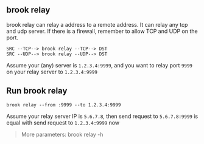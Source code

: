 ## brook relay

brook relay can relay a address to a remote address. It can relay any tcp and udp server. If there is a firewall, remember to allow TCP and UDP on the port.

```
SRC --TCP--> brook relay --TCP--> DST
SRC --UDP--> brook relay --UDP--> DST
```

Assume your (any) server is `1.2.3.4:9999`, and you want to relay port `9999` on your relay server to `1.2.3.4:9999`

## Run brook relay

```
brook relay --from :9999 --to 1.2.3.4:9999
```

Assume your relay server IP is `5.6.7.8`, then send request to `5.6.7.8:9999` is equal with send request to `1.2.3.4:9999` now

> More parameters: brook relay -h

